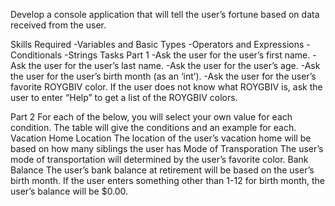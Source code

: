 Develop a console application that will tell the user’s fortune based on data received from the user.

Skills Required
-Variables and Basic Types
-Operators and Expressions
-Conditionals
-Strings
Tasks
Part 1
-Ask the user for the user’s first name.
-Ask the user for the user’s last name.
-Ask the user for the user’s age.
-Ask the user for the user’s birth month (as an ‘int’).
-Ask the user for the user’s favorite ROYGBIV color.
If the user does not know what ROYGBIV is, ask the user to enter “Help” to get a list of the ROYGBIV colors.

Part 2
For each of the below, you will select your own value for each condition. The table will give the conditions and an example 
for each.
Vacation Home Location
The location of the user’s vacation home will be based on how many siblings the user has
Mode of Transporation
The user’s mode of transportation will determined by the user’s favorite color.
Bank Balance
The user’s bank balance at retirement will be based on the user’s birth month. If the user enters something other than 1-12 
for birth month, the user’s balance will be $0.00.

